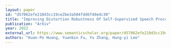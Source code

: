```yaml
---
layout: paper
id: "d57062efe210d3cc19ce2be3a504fdd6f40edc30"
title: "Improving Distortion Robustness Of Self-Supervised Speech Processing Tasks With Domain Adaptation"
publication: "ArXiv"
year: 2022
external_url: https://www.semanticscholar.org/paper/d57062efe210d3cc19ce2be3a504fdd6f40edc30
authors: "Kuan-Po Huang, Yuanbin Fu, Yu Zhang, Hung-yi Lee"
---
```

